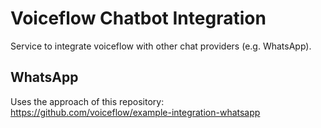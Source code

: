 # Voiceflow Chatbot Integration

Service to integrate voiceflow with other chat providers (e.g. WhatsApp).

## WhatsApp

Uses the approach of this repository: https://github.com/voiceflow/example-integration-whatsapp
